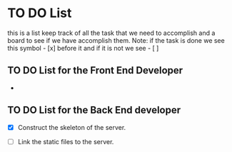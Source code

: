 # TO DO List
this is a list keep track of all the task that we need to accomplish and a board to see if we have accomplish them.
Note: if the task is done we see this symbol - [x] before it and if it is not we see - [ ]


## TO DO List for the Front End Developer

- 



## TO DO List for the  Back End developer

- [x] Construct the skeleton of the server. 
- [ ] Link the static files to the server. 

